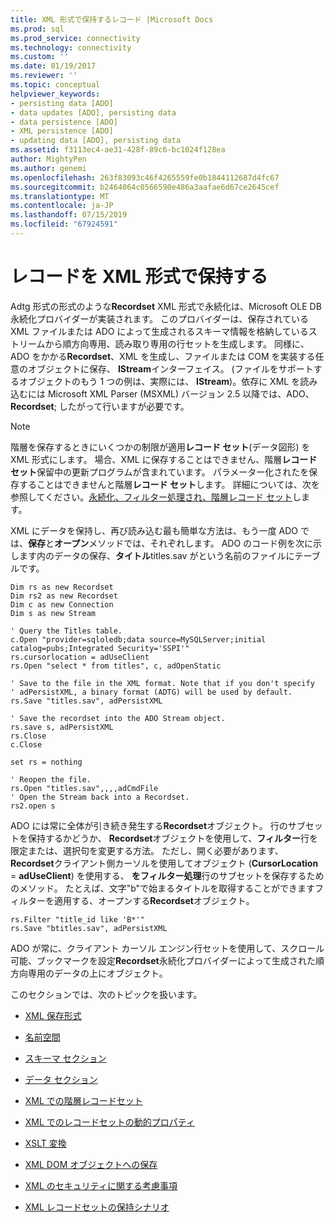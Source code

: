 ```yaml
---
title: XML 形式で保持するレコード |Microsoft Docs
ms.prod: sql
ms.prod_service: connectivity
ms.technology: connectivity
ms.custom: ''
ms.date: 01/19/2017
ms.reviewer: ''
ms.topic: conceptual
helpviewer_keywords:
- persisting data [ADO]
- data updates [ADO], persisting data
- data persistence [ADO]
- XML persistence [ADO]
- updating data [ADO], persisting data
ms.assetid: f3113ec4-ae31-428f-89c6-bc1024f128ea
author: MightyPen
ms.author: genemi
ms.openlocfilehash: 263f83093c46f4265559fe0b1844112687d4fc67
ms.sourcegitcommit: b2464064c0566590e486a3aafae6d67ce2645cef
ms.translationtype: MT
ms.contentlocale: ja-JP
ms.lasthandoff: 07/15/2019
ms.locfileid: "67924591"
---
```

# <a name="persisting-records-in-xml-format"></a>レコードを XML 形式で保持する
Adtg 形式の形式のような**Recordset** XML 形式で永続化は、Microsoft OLE DB 永続化プロバイダーが実装されます。 このプロバイダーは、保存されている XML ファイルまたは ADO によって生成されるスキーマ情報を格納しているストリームから順方向専用、読み取り専用の行セットを生成します。 同様に、ADO をかかる**Recordset**、XML を生成し、ファイルまたは COM を実装する任意のオブジェクトに保存、 **IStream**インターフェイス。 (ファイルをサポートするオブジェクトのもう 1 つの例は、実際には、 **IStream**)。依存に XML を読み込むには Microsoft XML Parser (MSXML) バージョン 2.5 以降では、ADO、 **Recordset**; したがって行いますが必要です。  
  
> [!NOTE]
>  階層を保存するときにいくつかの制限が適用**レコード セット**(データ図形) を XML 形式にします。 場合、XML に保存することはできません、階層**レコード セット**保留中の更新プログラムが含まれています。 パラメーター化されたを保存することはできませんと階層**レコード セット**します。 詳細については、次を参照してください。[永続化、フィルター処理され、階層レコード セット](../../../ado/guide/data/persisting-filtered-and-hierarchical-recordsets.md)します。  
  
 XML にデータを保持し、再び読み込む最も簡単な方法は、もう一度 ADO では、**保存**と**オープン**メソッドでは、それぞれします。 ADO のコード例を次に示します内のデータの保存、**タイトル**titles.sav がという名前のファイルにテーブルです。  
  
```  
Dim rs as new Recordset  
Dim rs2 as new Recordset  
Dim c as new Connection  
Dim s as new Stream  
  
' Query the Titles table.  
c.Open "provider=sqloledb;data source=MySQLServer;initial catalog=pubs;Integrated Security='SSPI'"  
rs.cursorlocation = adUseClient  
rs.Open "select * from titles", c, adOpenStatic  
  
' Save to the file in the XML format. Note that if you don't specify   
' adPersistXML, a binary format (ADTG) will be used by default.  
rs.Save "titles.sav", adPersistXML  
  
' Save the recordset into the ADO Stream object.  
rs.save s, adPersistXML  
rs.Close  
c.Close  
  
set rs = nothing  
  
' Reopen the file.  
rs.Open "titles.sav",,,,adCmdFile  
' Open the Stream back into a Recordset.  
rs2.open s  
```  
  
 ADO には常に全体が引き続き発生する**Recordset**オブジェクト。 行のサブセットを保持するかどうか、 **Recordset**オブジェクトを使用して、**フィルター**行を限定または、選択句を変更する方法。 ただし、開く必要があります、 **Recordset**クライアント側カーソルを使用してオブジェクト (**CursorLocation** = **adUseClient**) を使用する、 **をフィルター処理**行のサブセットを保存するためのメソッド。 たとえば、文字"b"で始まるタイトルを取得することができますフィルターを適用する、オープンする**Recordset**オブジェクト。  
  
```  
rs.Filter "title_id like 'B*'"  
rs.Save "btitles.sav", adPersistXML  
```  
  
 ADO が常に、クライアント カーソル エンジン行セットを使用して、スクロール可能、ブックマークを設定**Recordset**永続化プロバイダーによって生成された順方向専用のデータの上にオブジェクト。  
  
 このセクションでは、次のトピックを扱います。  
  
-   [XML 保存形式](../../../ado/guide/data/xml-persistence-format.md)  
  
-   [名前空間](../../../ado/guide/data/namespaces.md)  
  
-   [スキーマ セクション](../../../ado/guide/data/schema-section.md)  
  
-   [データ セクション](../../../ado/guide/data/data-section.md)  
  
-   [XML での階層レコードセット](../../../ado/guide/data/hierarchical-recordsets-in-xml.md)  
  
-   [XML でのレコードセットの動的プロパティ](../../../ado/guide/data/recordset-dynamic-properties-in-xml.md)  
  
-   [XSLT 変換](../../../ado/guide/data/xslt-transformations.md)  
  
-   [XML DOM オブジェクトへの保存](../../../ado/guide/data/saving-to-the-xml-dom-object.md)  
  
-   [XML のセキュリティに関する考慮事項](../../../ado/guide/data/xml-security-considerations.md)  
  
-   [XML レコードセットの保持シナリオ](../../../ado/guide/data/xml-recordset-persistence-scenario.md)
